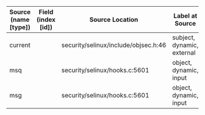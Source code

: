| Source (name [type])          | Field (index [id]) | Source Location                       | Label at Source             |
|-------------------------------|--------------------|---------------------------------------|-----------------------------|
| current                       |                    | security/selinux/include/objsec.h:46  | subject, dynamic, external  |
| msq                           |                    | security/selinux/hooks.c:5601         | object, dynamic, input      |
| msg                           |                    | security/selinux/hooks.c:5601         | object, dynamic, input      |
